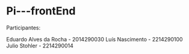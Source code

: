 # Pi---frontEnd

Participantes:

Eduardo Alves da Rocha - 2014290030
Luís Nascimento - 2214290100
Julio Stohler - 2214290014
